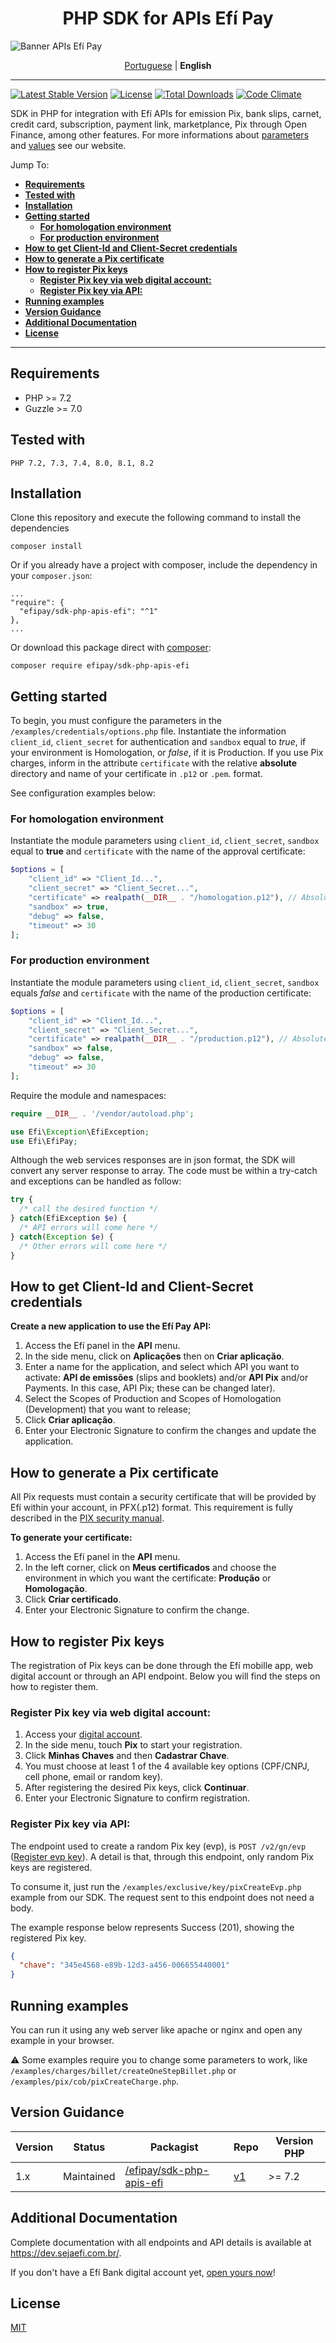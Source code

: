 <h1 align="center">PHP SDK for APIs Efí Pay</h1>

![Banner APIs Efí Pay](https://gnetbr.com/BJgSIUhlYs)

<p align="center">
  <a href="https://github.com/efipay/sdk-php-apis-efi">Portuguese</a> |
  <span><b>English</b></span>  
</p>

---

[![Latest Stable Version](http://poser.pugx.org/efipay/sdk-php-apis-efi/v)](https://packagist.org/packages/efipay/sdk-php-apis-efi)
[![License](http://poser.pugx.org/efipay/sdk-php-apis-efi/license)](https://packagist.org/packages/efipay/sdk-php-apis-efi)
[![Total Downloads](http://poser.pugx.org/efipay/sdk-php-apis-efi/downloads)](https://packagist.org/packages/efipay/sdk-php-apis-efi)
[![Code Climate](https://codeclimate.com/github/efipay/sdk-php-apis-efi/badges/gpa.svg)](https://codeclimate.com/github/efipay/sdk-php-apis-efi)

SDK in PHP for integration with Efí APIs for emission Pix, bank slips, carnet, credit card, subscription, payment link, marketplance, Pix through Open Finance, among other features.
For more informations about [parameters](http://dev.sejaefi.com.br) and [values](http://sejaefi.com.br/tarifas) see our website.

Jump To:
- [**Requirements**](#requirements)
- [**Tested with**](#tested-with)
- [**Installation**](#installation)
- [**Getting started**](#getting-started)
	- [**For homologation environment**](#for-homologation-environment)
	- [**For production environment**](#for-production-environment)
- [**How to get Client-Id and Client-Secret credentials**](#how-to-get-client-id-and-client-secret-credentials)
- [**How to generate a Pix certificate**](#how-to-generate-a-pix-certificate)
- [**How to register Pix keys**](#how-to-register-pix-keys)
	- [**Register Pix key via web digital account:**](#register-pix-key-via-web-digital-account)
	- [**Register Pix key via API:**](#register-pix-key-via-api)
- [**Running examples**](#running-examples)
- [**Version Guidance**](#version-guidance)
- [**Additional Documentation**](#additional-documentation)
- [**License**](#license)

---

## **Requirements**
* PHP >= 7.2
* Guzzle >= 7.0

## **Tested with**
```
PHP 7.2, 7.3, 7.4, 8.0, 8.1, 8.2
```

## **Installation**
Clone this repository and execute the following command to install the dependencies
```
composer install
```

Or if you already have a project with composer, include the dependency in your `composer.json`:
```
...
"require": {
  "efipay/sdk-php-apis-efi": "^1"
},
...
```

Or download this package direct with [composer](https://getcomposer.org/):
```
composer require efipay/sdk-php-apis-efi
```

## **Getting started**

To begin, you must configure the parameters in the `/examples/credentials/options.php` file. Instantiate the information `client_id`, `client_secret` for authentication and `sandbox` equal to *true*, if your environment is Homologation, or *false*, if it is Production. If you use Pix charges, inform in the attribute `certificate` with the relative **absolute** directory and name of your certificate in `.p12` or `.pem`. format.

See configuration examples below:

### **For homologation environment**
Instantiate the module parameters using `client_id`, `client_secret`, `sandbox` equal to **true** and `certificate` with the name of the approval certificate:
```php
$options = [
	"client_id" => "Client_Id...",
	"client_secret" => "Client_Secret...",
	"certificate" => realpath(__DIR__ . "/homologation.p12"), // Absolute path to the certificate in .p12 or .pem format
	"sandbox" => true,
	"debug" => false,
	"timeout" => 30
];
```

### **For production environment**
Instantiate the module parameters using `client_id`, `client_secret`, `sandbox` equals *false* and `certificate` with the name of the production certificate:
```php
$options = [
	"client_id" => "Client_Id...",
	"client_secret" => "Client_Secret...",
	"certificate" => realpath(__DIR__ . "/production.p12"), // Absolute path to the certificate in .p12 or .pem format
	"sandbox" => false,
	"debug" => false,
	"timeout" => 30
];
```

Require the module and namespaces:
```php
require __DIR__ . '/vendor/autoload.php';

use Efi\Exception\EfiException;
use Efi\EfiPay;
```
Although the web services responses are in json format, the SDK will convert any server response to array. The code must be within a try-catch and exceptions can be handled as follow:
```php
try {
  /* call the desired function */
} catch(EfiException $e) {
  /* API errors will come here */
} catch(Exception $e) {
  /* Other errors will come here */
}
```

## **How to get Client-Id and Client-Secret credentials**

**Create a new application to use the Efí Pay API:** 
1. Access the Efí panel in the **API** menu.
2. In the side menu, click on **Aplicações** then on **Criar aplicação**.
3. Enter a name for the application, and select which API you want to activate: **API de emissões** (slips and booklets) and/or **API Pix** and/or Payments. In this case, API Pix; these can be changed later).
4. Select the Scopes of Production and Scopes of Homologation (Development) that you want to release;
5. Click **Criar aplicação**.
6. Enter your Electronic Signature to confirm the changes and update the application.

## **How to generate a Pix certificate**

All Pix requests must contain a security certificate that will be provided by Efí within your account, in PFX(.p12) format. This requirement is fully described in the [PIX security manual](https://www.bcb.gov.br/estabilidadefinanceira/comunicacaodados).

**To generate your certificate:**
1. Access the Efí panel in the **API** menu.
2. In the left corner, click on **Meus certificados** and choose the environment in which you want the certificate: **Produção** or **Homologação**.
3. Click **Criar certificado**.
4. Enter your Electronic Signature to confirm the change.

## **How to register Pix keys**
The registration of Pix keys can be done through the Efí mobille app, web digital account or through an API endpoint. Below you will find the steps on how to register them.

### **Register Pix key via web digital account:**

1. Access your [digital account](https://app.sejaefi.com.br/).
2. In the side menu, touch **Pix** to start your registration.
3. Click **Minhas Chaves** and then **Cadastrar Chave**.
4. You must choose at least 1 of the 4 available key options (CPF/CNPJ, cell phone, email or random key).
5. After registering the desired Pix keys, click **Continuar**.
6. Enter your Electronic Signature to confirm registration.

### **Register Pix key via API:**
The endpoint used to create a random Pix key (evp), is `POST /v2/gn/evp` ([Register evp key](https://dev.sejaefi.com.br/docs/api-pix-endpoints#section-criar-chave-evp)). A detail is that, through this endpoint, only random Pix keys are registered.

To consume it, just run the `/examples/exclusive/key/pixCreateEvp.php` example from our SDK. The request sent to this endpoint does not need a body.

The example response below represents Success (201), showing the registered Pix key.
```json
{
  "chave": "345e4568-e89b-12d3-a456-006655440001"
}
```


## **Running examples**
You can run it using any web server like apache or nginx and open any example in your browser.

:warning: Some examples require you to change some parameters to work, like `/examples/charges/billet/createOneStepBillet.php` or `/examples/pix/cob/pixCreateCharge.php`.


## **Version Guidance**

| Version | Status | Packagist | Repo | Version PHP |
| --- | --- | --- | --- | --- |
| 1.x | Maintained | [/efipay/sdk-php-apis-efi](https://packagist.org/packages/efipay/sdk-php-apis-efi) | [v1](https://github.com/efipay/sdk-php-apis-efi) | \>= 7.2 |

## **Additional Documentation**

Complete documentation with all endpoints and API details is available at https://dev.sejaefi.com.br/.

If you don't have a Efí Bank digital account yet, [open yours now](https://sistema.sejaefi.com.br/)!

## **License**
[MIT](LICENSE)
